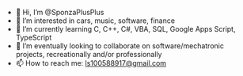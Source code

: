 - 👋 Hi, I’m @SponzaPlusPlus
- 👀 I’m interested in cars, music, software, finance
- 🌱 I’m currently learning C, C++, C#, VBA, SQL, Google Apps Script, TypeScript
- 💞️ I’m eventually looking to collaborate on software/mechatronic projects, recreationally and/or professionally
- 📫 How to reach me: ls100588917@gmail.com

<!---
SponzaPlusPlus/SponzaPlusPlus is a ✨ special ✨ repository because its `README.md` (this file) appears on your GitHub profile.
You can click the Preview link to take a look at your changes.
--->
